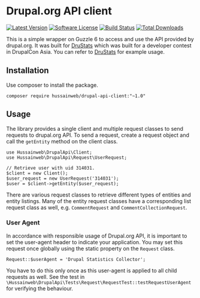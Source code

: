 # Drupal.org API client

[![Latest Version](https://img.shields.io/github/release/hussainweb/drupal-api-client.svg?style=flat-square)](https://github.com/hussainweb/drupal-api-client/releases)
[![Software License](https://img.shields.io/badge/license-GPLv2-brightgreen.svg?style=flat-square)](LICENSE.md)
[![Build Status](https://img.shields.io/travis/hussainweb/drupal-api-client/master.svg?style=flat-square)](https://travis-ci.org/hussainweb/drupal-api-client)
[![Total Downloads](https://img.shields.io/packagist/dt/hussainweb/drupal-api-client.svg?style=flat-square)](https://packagist.org/packages/hussainweb/drupal-api-client)


This is a simple wrapper on Guzzle 6 to access and use the API provided by drupal.org. It was built for [DruStats](https://github.com/hussainweb/drupal-stats) which was built for a developer contest in DrupalCon Asia. You can refer to [DruStats](https://github.com/hussainweb/drupal-stats) for example usage.

## Installation

Use composer to install the package.

    composer require hussainweb/drupal-api-client:"~1.0"

## Usage

The library provides a single client and multiple request classes to send requests to drupal.org API. To send a request, create a request object and call the `getEntity` method on the client class.

    use Hussainweb\DrupalApi\Client;
    use Hussainweb\DrupalApi\Request\UserRequest;

    // Retrieve user with uid 314031.
    $client = new Client();
    $user_request = new UserRequest('314031');
    $user = $client->getEntity($user_request);

There are various request classes to retrieve different types of entities and entity listings. Many of the entity request classes have a corresponding list request class as well, e.g. `CommentRequest` and `CommentCollectionRequest`.

### User Agent

In accordance with responsible usage of Drupal.org API, it is important to set the user-agent header to indicate your application. You may set this request once globally using the static property on the `Request` class.

    Request::$userAgent = 'Drupal Statistics Collector';

You have to do this only once as this user-agent is applied to all child requests as well. See the test in `\Hussainweb\DrupalApi\Tests\Request\RequestTest::testRequestUserAgent` for verifying the behaviour.
